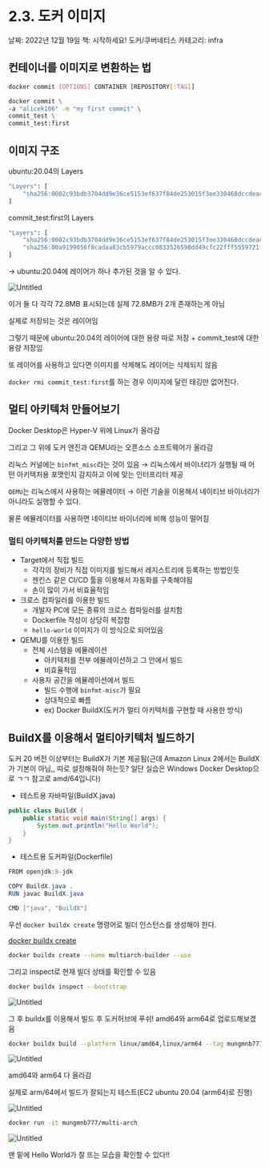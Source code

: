 # 2.3. 도커 이미지

날짜: 2022년 12월 19일
책: 시작하세요! 도커/쿠버네티스
카테고리: infra

## 컨테이너를 이미지로 변환하는 법

```bash
docker commit [OPTIONS] CONTAINER [REPOSITORY[:TAG]]
```

```bash
docker commit \
-a "alicek106" -m "my first commit" \
commit_test \
commit_test:first
```

## 이미지 구조

ubuntu:20.04의 Layers

```bash
"Layers": [
    "sha256:0002c93bdb3704dd9e36ce5153ef637f84de253015f3ee330468dccdeacad60b"
]
```

commit_test:first의 Layers

```bash
"Layers": [
    "sha256:0002c93bdb3704dd9e36ce5153ef637f84de253015f3ee330468dccdeacad60b",
    "sha256:00a9199056f8cadaa83cb5979accc0833526598dd49cfc22fff5559721f60b92"
]
```

→ ubuntu:20.04에 레이어가 하나 추가된 것을 알 수 있다.

![Untitled](2%203%20%E1%84%83%E1%85%A9%E1%84%8F%E1%85%A5%20%E1%84%8B%E1%85%B5%E1%84%86%E1%85%B5%E1%84%8C%E1%85%B5%2067488507829446df9cb60eef1f3e0f57/Untitled.png)

이거 둘 다 각각 72.8MB 표시되는데 실제 72.8MB가 2개 존재하는게 아님

실제로 저장되는 것은 레이어임

그렇기 때문에 ubuntu:20.04의 레이어에 대한 용량 따로 저장 + commit_test에 대한 용량 저장임 

또 레이어를 사용하고 있다면 이미지를 삭제해도 레이어는 삭제되지 않음

`docker rmi commit_test:first`를 하는 경우 이미지에 달린 태깅만 없어진다.

## 멀티 아키텍처 만들어보기

Docker Desktop은 Hyper-V 위에 Linux가 올라감

그리고 그 위에 도커 엔진과 QEMU라는 오픈소스 소프트웨어가 올라감

리눅스 커널에는 `binfmt_misc`라는 것이 있음 → 리눅스에서 바이너리가 실행될 때 어떤 아키텍처용 포맷인지 감지하고 이에 맞는 인터프리터 제공

`QEMU`는 리눅스에서 사용하는 에뮬레이터 → 이런 기술을 이용해서 네이티브 바이너리가 아니라도 실행할 수 있다.

물론 에뮬레이터를 사용하면 네이티브 바이너리에 비해 성능이 떨어짐

### 멀티 아키텍처를 만드는 다양한 방법

- Target에서 직접 빌드
    - 각각의 장비가 직접 이미지를 빌드해서 레지스트리에 등록하는 방법인듯
    - 젠킨스 같은 CI/CD 툴을 이용해서 자동화를 구축해야됨
    - 손이 많이 가서 비효율적임
- 크로스 컴파일러를 이용한 빌드
    - 개발자 PC에 모든 종류의 크로스 컴파일러를 설치함
    - Dockerfile 작성이 상당히 복잡함
    - `hello-world` 이미지가 이 방식으로 되어있음
- QEMU를 이용한 빌드
    - 전체 시스템을 에뮬레이션
        - 아키텍처를 전부 에뮬레이션하고 그 안에서 빌드
        - 비효율적임
    - 사용자 공간을 에뮬레이션에서 빌드
        - 빌드 수행에 `binfmt-misc`가 필요
        - 상대적으로 빠름
        - ex) Docker BuildX(도커가 멀티 아키텍처를 구현할 때 사용한 방식)

## BuildX를 이용해서 멀티아키텍처 빌드하기

도커 20 버전 이상부터는 BuildX가 기본 제공됨(근데 Amazon Linux 2에서는 BuildX가 기본이 아님,, 따로 설정해줘야 하는듯? 일단 실습은 Windows Docker Desktop으로 ㄱㄱ 참고로 amd/64입니다)

- 테스트용 자바파일(BuildX.java)

```java
public class BuildX {
    public static void main(String[] args) {
        System.out.println("Hello World");
    }
}
```

- 테스트용 도커파일(Dockerfile)

```java
FROM openjdk:8-jdk

COPY BuildX.java .
RUN javac BuildX.java

CMD ["java", "BuildX"]
```

우선 `docker buildx create` 명령어로 빌더 인스턴스를 생성해야 한다. 

[docker buildx create](https://docs.docker.com/engine/reference/commandline/buildx_create/)

```bash
docker buildx create --name multiarch-builder --use
```

그리고 inspect로 현재 빌더 상태를 확인할 수 있음

```bash
docker buildx inspect --bootstrap
```

![Untitled](2%203%20%E1%84%83%E1%85%A9%E1%84%8F%E1%85%A5%20%E1%84%8B%E1%85%B5%E1%84%86%E1%85%B5%E1%84%8C%E1%85%B5%2067488507829446df9cb60eef1f3e0f57/Untitled%201.png)

그 후 buildx를 이용해서 빌드 후 도커허브에 푸쉬! amd64와 arm64로 업로드해보겠음

```bash
docker buildx build --platform linux/amd64,linux/arm64 --tag mungmnb777/multi-arch --push .
```

![Untitled](2%203%20%E1%84%83%E1%85%A9%E1%84%8F%E1%85%A5%20%E1%84%8B%E1%85%B5%E1%84%86%E1%85%B5%E1%84%8C%E1%85%B5%2067488507829446df9cb60eef1f3e0f57/Untitled%202.png)

amd64와 arm64 다 올라감

실제로 arm/64에서 빌드가 잘되는지 테스트(EC2 ubuntu 20.04 (arm64)로 진행)

![Untitled](2%203%20%E1%84%83%E1%85%A9%E1%84%8F%E1%85%A5%20%E1%84%8B%E1%85%B5%E1%84%86%E1%85%B5%E1%84%8C%E1%85%B5%2067488507829446df9cb60eef1f3e0f57/Untitled%203.png)

```bash
docker run -it mungmnb777/multi-arch
```

![Untitled](2%203%20%E1%84%83%E1%85%A9%E1%84%8F%E1%85%A5%20%E1%84%8B%E1%85%B5%E1%84%86%E1%85%B5%E1%84%8C%E1%85%B5%2067488507829446df9cb60eef1f3e0f57/Untitled%204.png)

맨 밑에 Hello World가 잘 뜨는 모습을 확인할 수 있다!!